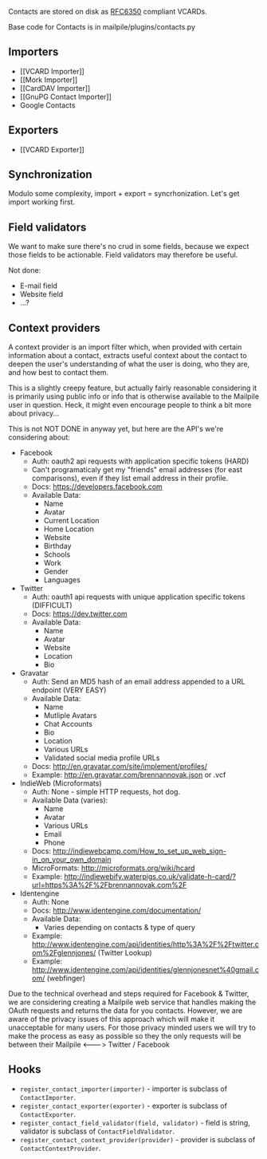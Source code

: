 Contacts are stored on disk as [RFC6350](https://tools.ietf.org/html/rfc6350) compliant VCARDs.

Base code for Contacts is in mailpile/plugins/contacts.py

## Importers
* [[VCARD Importer]]
* [[Mork Importer]]
* [[CardDAV Importer]]
* [[GnuPG Contact Importer]]
* Google Contacts

## Exporters
* [[VCARD Exporter]]

## Synchronization
Modulo some complexity, import + export = syncrhonization. Let's get import working first.

## Field validators
We want to make sure there's no crud in some fields, because we expect those fields to be actionable. Field validators may therefore be useful.

Not done:
* E-mail field
* Website field
* ...?

## Context providers
A context provider is an import filter which, when provided with certain information about a contact, extracts useful context about the contact to deepen the user's understanding of what the user is doing, who they are, and how best to contact them. 

This is a slightly creepy feature, but actually fairly reasonable considering it is primarily using public info or info that is otherwise available to the Mailpile user in question. Heck, it might even encourage people to think a bit more about privacy...

This is not NOT DONE in anyway yet, but here are the API's we're considering about:

* Facebook
  * Auth: oauth2 api requests with application specific tokens (HARD)
  * Can't programaticaly get my "friends" email addresses (for east comparisons), even if they list email address in their profile. 
  * Docs: https://developers.facebook.com
  * Available Data:
    * Name
    * Avatar
    * Current Location
    * Home Location
    * Website
    * Birthday
    * Schools
    * Work
    * Gender
    * Languages
* Twitter
  * Auth: oauth1 api requests with unique application specific tokens (DIFFICULT)
  * Docs: https://dev.twitter.com
  * Available Data:
    * Name
    * Avatar
    * Website
    * Location
    * Bio
* Gravatar
  * Auth: Send an MD5 hash of an email address appended to a URL endpoint (VERY EASY)
  * Available Data:
    * Name
    * Mutliple Avatars
    * Chat Accounts
    * Bio
    * Location
    * Various URLs
    * Validated social media profile URLs
  * Docs: http://en.gravatar.com/site/implement/profiles/
  * Example: http://en.gravatar.com/brennannovak.json or .vcf
* IndieWeb (Microformats)
  * Auth: None - simple HTTP requests, hot dog. 
  * Available Data (varies):
    * Name
    * Avatar
    * Various URLs
    * Email
    * Phone
  * Docs: http://indiewebcamp.com/How_to_set_up_web_sign-in_on_your_own_domain
  * MicroFormats: http://microformats.org/wiki/hcard
  * Example: http://indiewebify.waterpigs.co.uk/validate-h-card/?url=https%3A%2F%2Fbrennannovak.com%2F
* Identengine
  * Auth: None
  * Docs: http://www.identengine.com/documentation/
  * Available Data:
    * Varies depending on contacts & type of query
  * Example: http://www.identengine.com/api/identities/http%3A%2F%2Ftwitter.com%2Fglennjones/ (Twitter Lookup)
  * Example: http://www.identengine.com/api/identities/glennjonesnet%40gmail.com/ (webfinger)

Due to the technical overhead and steps required for Facebook & Twitter, we are considering creating a Mailpile web service that handles making the OAuth requests and returns the data for you contacts. However, we are aware of the privacy issues of this approach which will make it unacceptable for many users. For those privacy minded users we will try to make the process as easy as possible so they the only requests will be between their Mailpile <---> Twitter / Facebook

## Hooks

* `register_contact_importer(importer)` - importer is subclass of `ContactImporter`.
* `register_contact_exporter(exporter)` - exporter is subclass of `ContactExporter`.
* `register_contact_field_validator(field, validator)` - field is string, validator is subclass of `ContactFieldValidator`.
* `register_contact_context_provider(provider)` - provider is subclass of `ContactContextProvider`.
